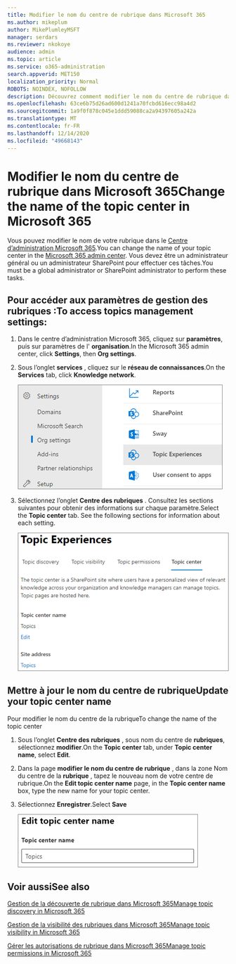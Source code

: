 ```yaml
---
title: Modifier le nom du centre de rubrique dans Microsoft 365
ms.author: mikeplum
author: MikePlumleyMSFT
manager: serdars
ms.reviewer: nkokoye
audience: admin
ms.topic: article
ms.service: o365-administration
search.appverid: MET150
localization_priority: Normal
ROBOTS: NOINDEX, NOFOLLOW
description: Découvrez comment modifier le nom du centre de rubrique dans Microsoft 365.
ms.openlocfilehash: 63ce6b75d26ad600d1241a70fcbd616ecc98a4d2
ms.sourcegitcommit: 1a9f0f878c045e1ddd59088ca2a94397605a242a
ms.translationtype: MT
ms.contentlocale: fr-FR
ms.lasthandoff: 12/14/2020
ms.locfileid: "49668143"
---
```

# <a name="change-the-name-of-the-topic-center-in-microsoft-365"></a><span data-ttu-id="45244-103">Modifier le nom du centre de rubrique dans Microsoft 365</span><span class="sxs-lookup"><span data-stu-id="45244-103">Change the name of the topic center in Microsoft 365</span></span>

<span data-ttu-id="45244-104">Vous pouvez modifier le nom de votre rubrique dans le [Centre d’administration Microsoft 365](https://admin.microsoft.com).</span><span class="sxs-lookup"><span data-stu-id="45244-104">You can change the name of your topic center in the [Microsoft 365 admin center](https://admin.microsoft.com).</span></span> <span data-ttu-id="45244-105">Vous devez être un administrateur général ou un administrateur SharePoint pour effectuer ces tâches.</span><span class="sxs-lookup"><span data-stu-id="45244-105">You must be a global administrator or SharePoint administrator to perform these tasks.</span></span>

## <a name="to-access-topics-management-settings"></a><span data-ttu-id="45244-106">Pour accéder aux paramètres de gestion des rubriques :</span><span class="sxs-lookup"><span data-stu-id="45244-106">To access topics management settings:</span></span>

1. <span data-ttu-id="45244-107">Dans le centre d’administration Microsoft 365, cliquez sur **paramètres**, puis sur paramètres de l' **organisation**.</span><span class="sxs-lookup"><span data-stu-id="45244-107">In the Microsoft 365 admin center, click **Settings**, then **Org settings**.</span></span>
2. <span data-ttu-id="45244-108">Sous l’onglet **services** , cliquez sur le **réseau de connaissances**.</span><span class="sxs-lookup"><span data-stu-id="45244-108">On the **Services** tab, click **Knowledge network**.</span></span>

    ![Connecter des personnes aux connaissances](../media/admin-org-knowledge-options-completed.png) 

3. <span data-ttu-id="45244-110">Sélectionnez l’onglet **Centre des rubriques** . Consultez les sections suivantes pour obtenir des informations sur chaque paramètre.</span><span class="sxs-lookup"><span data-stu-id="45244-110">Select the **Topic center** tab. See the following sections for information about each setting.</span></span>

    ![connaissances-réseau-paramètres](../media/knowledge-network-settings-topic-center.png) 

##  <a name="update-your-topic-center-name"></a><span data-ttu-id="45244-112">Mettre à jour le nom du centre de rubrique</span><span class="sxs-lookup"><span data-stu-id="45244-112">Update your topic center name</span></span>

<span data-ttu-id="45244-113">Pour modifier le nom du centre de la rubrique</span><span class="sxs-lookup"><span data-stu-id="45244-113">To change the name of the topic center</span></span>

1. <span data-ttu-id="45244-114">Sous l’onglet **Centre des rubriques** , sous nom du centre de **rubriques**, sélectionnez **modifier**.</span><span class="sxs-lookup"><span data-stu-id="45244-114">On the **Topic center** tab, under **Topic center name**, select **Edit**.</span></span>
2. <span data-ttu-id="45244-115">Dans la page **modifier le nom du centre de rubrique** , dans la zone Nom du centre de la **rubrique** , tapez le nouveau nom de votre centre de rubrique.</span><span class="sxs-lookup"><span data-stu-id="45244-115">On the **Edit topic center name** page, in the **Topic center name** box, type the new name for your topic center.</span></span>
3. <span data-ttu-id="45244-116">Sélectionnez **Enregistrer**.</span><span class="sxs-lookup"><span data-stu-id="45244-116">Select **Save**</span></span>

    ![Modifier le nom du centre de rubriques](../media/manage-topic-center-name.png)  

## <a name="see-also"></a><span data-ttu-id="45244-118">Voir aussi</span><span class="sxs-lookup"><span data-stu-id="45244-118">See also</span></span>

[<span data-ttu-id="45244-119">Gestion de la découverte de rubrique dans Microsoft 365</span><span class="sxs-lookup"><span data-stu-id="45244-119">Manage topic discovery in Microsoft 365</span></span>](topic-experiences-discovery.md)

[<span data-ttu-id="45244-120">Gestion de la visibilité des rubriques dans Microsoft 365</span><span class="sxs-lookup"><span data-stu-id="45244-120">Manage topic visibility in Microsoft 365</span></span>](topic-experiences-knowledge-rules.md)

[<span data-ttu-id="45244-121">Gérer les autorisations de rubrique dans Microsoft 365</span><span class="sxs-lookup"><span data-stu-id="45244-121">Manage topic permissions in Microsoft 365</span></span>](topic-experiences-user-permissions.md)
